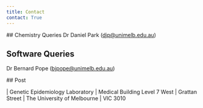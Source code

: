 ```yaml
---
title: Contact
contact: True
---
```



<div class="pure-g">
<div class="pure-u-1-2">
## Chemistry Queries 
Dr Daniel Park (<a href="mailto:djp@unimelb.edu.au">djp@unimelb.edu.au</a>)

## Software Queries
Dr Bernard Pope (<a href="mailto:bjpope@unimelb.edu.au">bjpope@unimelb.edu.au</a>)
</div>

<div class="pure-u-1-2">
## Post

| Genetic Epidemiology Laboratory 
| Medical Building Level 7 West 
| Grattan Street
| The University of Melbourne
| VIC 3010

</div>

</div>
